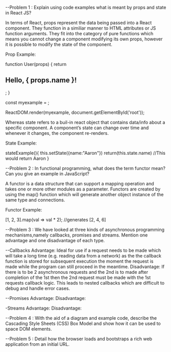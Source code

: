 --Problem 1 : Explain using code examples what is meant by props and state in React JS?

In terms of React, props represent the data being passed into a React component. They function in a similiar manner to HTML attributes or JS function arguments. They fit into the category of pure functions which means you cannot change a component modifying its own props, however it is possible to modify the state of the component.

Prop Example:

function User(props) {
  return <h2>Hello, { props.name }!</h2>;
}

const myexample = <User name="Aaron" />;

ReactDOM.render(myexample, document.getElementById('root'));

Whereas state refers to a buil-in react object that contains data/info about a specific component. A component’s state can change over time and whenever it changes, the component re-renders.

State Example:

stateExample(){
    this.setState({name:"Aaron"})
    return(this.state.name) //This would return Aaron
}

--Problem 2 : In functional programming, what does the term functor mean? Can you give an example in JavaScript?

A functor is a data structure that can support a mapping operation and takes one or more other modules as a parameter. Functors are created by using the map() function which will generate another object instance of the same type and connections.

Functor Example:

[1, 2, 3].map(val => val * 2); //generates [2, 4, 6]

--Problem 3 : We have looked at three kinds of asynchronous programming mechanisms,namely callbacks, promises and streams. Mention one advantage and one disadvantage of each type.

--Callbacks
Advantage: Ideal for use if a request needs to be made which will take a long time (e.g. reading data from a network) as the the callback function is stored for subsequent execution the moment the request is made while the program can still proceed in the meantime. 
Disadvantage: If there is to be 2 asynchronous requests and the 2nd is to made after completion of the 1st then the 2nd request must be made with the 1st requests callback logic. This leads to nested callbacks which are difficult to debug and handle error cases.

--Promises
Advantage:
Disadvantage:

-Streams
Advantage:
Disadvantage:

--Problem 4 : With the aid of a diagram and example code, describe the Cascading Style Sheets (CSS) Box Model and show how it can be used to space DOM elements.

--Problem 5 : Detail how the browser loads and bootstraps a rich web application from an initial URL.